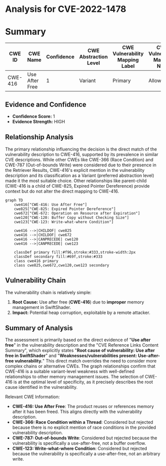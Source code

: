 # Analysis for CVE-2022-1478

# Summary

| CWE ID  | CWE Name                                                                            | Confidence | CWE Abstraction Level | CWE Vulnerability Mapping Label | CWE-Vulnerability Mapping Notes |
| ------- | ----------------------------------------------------------------------------------- | ---------- | --------------------- | ------------------------------- | ------------------------------- |
| CWE-416 | Use After Free                                                                      | 1          | Variant               | Primary                         | Allowed                         |

## Evidence and Confidence

*   **Confidence Score:** 1
*   **Evidence Strength:** HIGH

## Relationship Analysis

The primary relationship influencing the decision is the direct match of the vulnerability description to CWE-416, supported by its prevalence in similar CVE descriptions. While other CWEs like CWE-366 (Race Condition) and CWE-787 (Out-of-bounds Write) were considered due to their presence in the Retriever Results, CWE-416's explicit mention in the vulnerability description and its classification as a Variant (preferred abstraction level) made it the most suitable choice. Other relationships like parent-child (CWE-416 is a child of CWE-825, Expired Pointer Dereference) provide context but do not alter the direct mapping to CWE-416.

```mermaid
graph TD
    cwe416["CWE-416: Use After Free"]
    cwe825["CWE-825: Expired Pointer Dereference"]
    cwe672["CWE-672: Operation on Resource after Expiration"]
    cwe120["CWE-120: Buffer Copy without Checking Size"]
    cwe123["CWE-123: Write-what-where Condition"]

    cwe416 -->|CHILDOF| cwe825
    cwe416 -->|CHILDOF| cwe672
    cwe416 -->|CANPRECEDE| cwe120
    cwe416 -->|CANPRECEDE| cwe123

    classDef primary fill:#f96,stroke:#333,stroke-width:2px
    classDef secondary fill:#69f,stroke:#333
    class cwe416 primary
    class cwe825,cwe672,cwe120,cwe123 secondary
```

## Vulnerability Chain

The vulnerability chain is relatively simple:

1.  **Root Cause:** Use after free (**CWE-416**) due to **improper** memory management in SwiftShader.
2.  **Impact:** Potential heap corruption, exploitable by a remote attacker.

## Summary of Analysis

The assessment is primarily based on the direct evidence of "**Use after free**" in the vulnerability description and the "CVE Reference Links Content Summary", which explicitly states "**Root cause of vulnerability: Use after free in SwiftShader**" and "**Weaknesses/vulnerabilities present: Use-after-free vulnerability.**" This direct match overrides the need to consider more complex chains or alternative CWEs. The graph relationships confirm that CWE-416 is a suitable variant-level weakness with well-defined relationships to other memory management issues. The selection of CWE-416 is at the optimal level of specificity, as it precisely describes the root cause identified in the vulnerability.

Relevant CWE Information:
- **CWE-416: Use After Free**: The product reuses or references memory after it has been freed. This aligns directly with the vulnerability description.
- **CWE-366: Race Condition within a Thread**: Considered but rejected because there is no explicit mention of race conditions in the provided vulnerability description.
- **CWE-787: Out-of-bounds Write**: Considered but rejected because the vulnerability is specifically a use-after-free, not a buffer overflow.
- **CWE-123: Write-what-where Condition**: Considered but rejected because the vulnerability is specifically a use-after-free, not an arbitrary write.